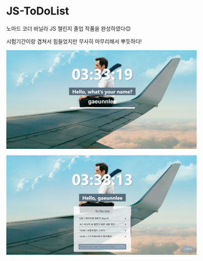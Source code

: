 # JS-ToDoList

노마드 코더 바닐라 JS 챌린지 졸업 작품을 완성하였다😊

시험기간이랑 겹쳐서 힘들었지만 무사히 마무리해서 뿌듯하다!

![result01](./result-01.png)

![result02](./result-02.png)
